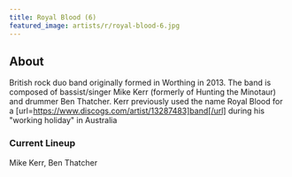 ```yaml
---
title: Royal Blood (6)
featured_image: artists/r/royal-blood-6.jpg
---
```

## About

British rock duo band originally formed in Worthing in 2013. The band is composed of bassist/singer Mike Kerr (formerly of Hunting the Minotaur) and drummer Ben Thatcher. Kerr previously used the name Royal Blood for a [url=https://www.discogs.com/artist/13287483]band[/url] during his "working holiday" in Australia

### Current Lineup

Mike Kerr, Ben Thatcher

